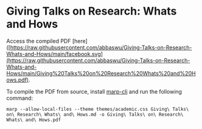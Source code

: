 # Giving Talks on Research: Whats and Hows

Access the compiled PDF [here]([https://raw.githubusercontent.com/abbaswu/Giving-Talks-on-Research-Whats-and-Hows/main/facebook.svg](https://raw.githubusercontent.com/abbaswu/Giving-Talks-on-Research-Whats-and-Hows/main/Giving%20Talks%20on%20Research%20Whats%20and%20Hows.pdf).

To compile the PDF from source, install [marp-cli](https://github.com/marp-team/marp-cli) and run the following command:

```
marp --allow-local-files --theme themes/academic.css Giving\ Talks\ on\ Research\ Whats\ and\ Hows.md -o Giving\ Talks\ on\ Research\ Whats\ and\ Hows.pdf
```

